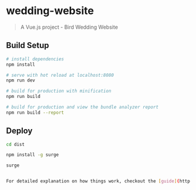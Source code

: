 # wedding-website

> A Vue.js project - Bird Wedding Website

## Build Setup

``` bash
# install dependencies
npm install

# serve with hot reload at localhost:8080
npm run dev

# build for production with minification
npm run build

# build for production and view the bundle analyzer report
npm run build --report
```

## Deploy
``` bash
cd dist

npm install -g surge

surge


For detailed explanation on how things work, checkout the [guide](http://vuejs-templates.github.io/webpack/) and [docs for vue-loader](http://vuejs.github.io/vue-loader).
